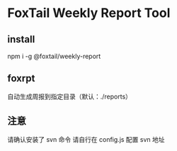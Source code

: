 # FoxTail Weekly Report Tool

## install

npm i -g @foxtail/weekly-report

## foxrpt

自动生成周报到指定目录（默认：./reports）

## 注意

请确认安装了 svn 命令
请自行在 config.js 配置 svn 地址
